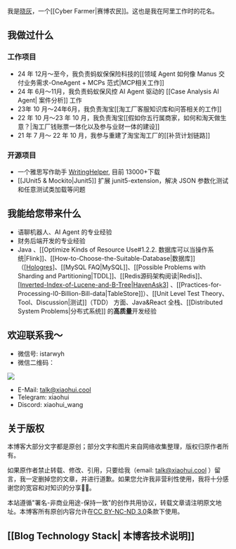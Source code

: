 我是[晓灰](https://istarwyh.github.io/resume-it/)，一个[[Cyber Farmer|赛博农民]]。这也是我在阿里工作时的花名。

## 我做过什么

### 工作项目

- 24 年 12月～至今，我负责蚂蚁保保险科技的[[领域 Agent 如何像 Manus 交付业务需求-OneAgent + MCPs 范式|MCP相关工作]]
- 24 年 6月～11月，我负责蚂蚁保风控 AI Agent 驱动的 [[Case Analysis AI Agent| 案件分析]] 工作
- 23年 10 月～24年6月，我负责淘宝[[淘工厂客服知识库和问答相关的工作]]
- 22 年 10 月～23 年 10 月，我负责淘宝[[假如你五行属商家，如何和淘天做生意？|淘工厂钱账票一体化以及参与业财一体的建设]]
- 21 年 7 月～ 22 年 10 月，我参与重建了淘宝淘工厂的[[补货计划链路]]

### 开源项目

- 一个雅思写作助手 [WritingHelper](https://marketplace.visualstudio.com/items?itemName=istarwyh.writinghelper), 目前 13000+下载
- [[JUnit5 & Mockito|Junit5]] 扩展 junit5-extension，解决 JSON 参数化测试和任意测试类加载等问题

## 我能给您带来什么

- 语聊机器人、AI Agent 的专业经验
- 财务后端开发的专业经验
- Java 、[[Optimize Kinds of Resource Use#1.2.2. 数据库可以当操作系统|Flink]]、[[How-to-Choose-the-Suitable-Database|数据库]] （[[Hologres]](PostgreSQL变种)、[[MySQL FAQ|MySQL]]、[[Possible Problems with Sharding and Partitioning|TDDL]]、[[Redis源码架构阅读|Redis]]、 [[Inverted-Index-of-Lucene-and-B-Tree|HavenAsk3]](淘宝的推荐引擎) 、[[Practices-for-Processing-l0-Billion-Bill-data|TableStore]]）、[[Unit Level Test Theory、Tool、Discussion|测试]]（TDD） 方面、Java&React 全栈、[[Distributed System Problems|分布式系统]] 的**高质量**开发经验

## 欢迎联系我～

- 微信号: istarwyh
- 微信二维码：

![](https://xiaohui-zhangjiakou.oss-cn-zhangjiakou.aliyuncs.com/image/202402122334450.jpg)

- E-Mail: talk@xiaohui.cool
- Telegram: xiaohui
- Discord: xiaohui_wang

## 关于版权

本博客大部分文字都是原创；部分文字和图片来自网络收集整理，版权归原作者所有。

如果原作者禁止转载、修改、引用，只要给我（email: talk@xiaohui.cool ）留言，我一定删掉您的文章，并进行道歉。如果您允许我非营利性使用，我将十分感谢您的宽容和对知识的分享🙇‍♂️。

本站遵循"署名-非商业用途-保持一致"的创作共用协议，转载文章请注明原文地址。本博客所有原创内容允许在[CC BY-NC-ND 3.0](https://creativecommons.org/licenses/by-nc-nd/2.5/cn/)条款下使用。

## [[Blog Technology Stack| 本博客技术说明]]
